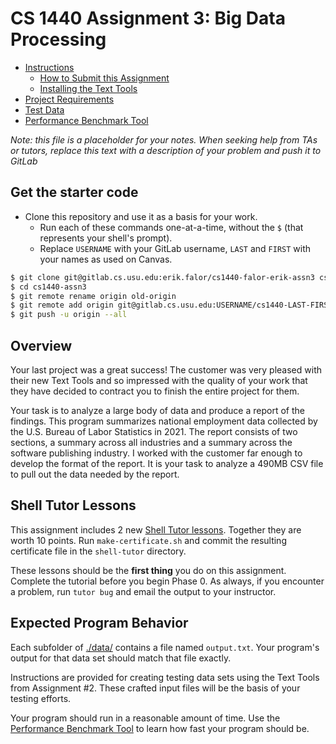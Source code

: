 # CS 1440 Assignment 3: Big Data Processing

*   [Instructions](./instructions/README.md)
    *   [How to Submit this Assignment](./instructions/How_To_Submit.md)
    *   [Installing the Text Tools](./instructions/Installing_Text_Tools.md)
*   [Project Requirements](./instructions/Requirements.md)
*   [Test Data](./data/README.md)
*   [Performance Benchmark Tool](./demo/README.md)


*Note: this file is a placeholder for your notes.  When seeking help from TAs or tutors, replace this text with a description of your problem and push it to GitLab*


## Get the starter code

*   Clone this repository and use it as a basis for your work.
    *   Run each of these commands one-at-a-time, without the `$` (that represents your shell's prompt).
    *   Replace `USERNAME` with your GitLab username, `LAST` and `FIRST` with your names as used on Canvas.

```bash
$ git clone git@gitlab.cs.usu.edu:erik.falor/cs1440-falor-erik-assn3 cs1440-assn3
$ cd cs1440-assn3
$ git remote rename origin old-origin
$ git remote add origin git@gitlab.cs.usu.edu:USERNAME/cs1440-LAST-FIRST-assn3.git
$ git push -u origin --all
```


## Overview

Your last project was a great success! The customer was very pleased with their new Text Tools and so impressed with the quality of your work that they have decided to contract you to finish the entire project for them.

Your task is to analyze a large body of data and produce a report of the findings.  This program summarizes national employment data collected by the U.S. Bureau of Labor Statistics in 2021.  The report consists of two sections, a summary across all industries and a summary across the software publishing industry.  I worked with the customer far enough to develop the format of the report.  It is your task to analyze a 490MB CSV file to pull out the data needed by the report.


## Shell Tutor Lessons

This assignment includes 2 new [Shell Tutor lessons](./shell-tutor/README.md).  Together they are worth 10 points.  Run `make-certificate.sh` and commit the resulting certificate file in the `shell-tutor` directory.

These lessons should be the **first thing** you do on this assignment.  Complete the tutorial before you begin Phase 0.  As always, if you encounter a problem, run `tutor bug` and email the output to your instructor.


## Expected Program Behavior

Each subfolder of [./data/](data) contains a file named `output.txt`.  Your program's output for that data set should match that file exactly.

Instructions are provided for creating testing data sets using the Text Tools from Assignment #2.  These crafted input files will be the basis of your testing efforts.

Your program should run in a reasonable amount of time.  Use the [Performance Benchmark Tool](./demo/README.md) to learn how fast your program should be.
